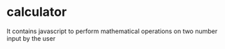 # calculator
It contains javascript to perform mathematical operations on two number input by the user
